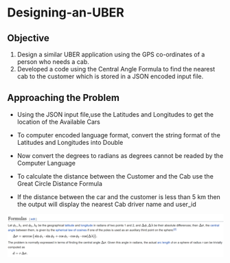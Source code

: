 # Designing-an-UBER
## Objective
1.	Design a similar UBER application using the GPS co-ordinates of a person who needs a cab. 
2.	Developed a code using the Central Angle Formula to find the nearest cab to the customer which is stored in a JSON encoded input file.

## Approaching the Problem
* Using the JSON input file,use the Latitudes and Longitudes to get the location of the Available Cars
- To computer encoded language format, convert the string format of the Latitudes and Longitudes into Double
+ Now convert the degrees to radians as degrees cannot be readed by the Computer Language
- To calculate the distance between the Customer and the Cab use the Great Circle Distance Formula
+ If the distance between the car and the customer is less than 5 km then the output will display the nearest Cab driver name and user_id


![](Great_Circle_Distance_Formula.png)

